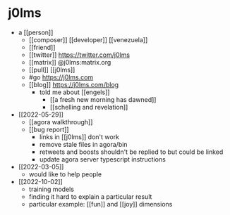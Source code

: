 # j0lms
- a [[person]]
	- [[composer]] [[developer]] [[venezuela]]
	- [[friend]]
	- [[twitter]] https://twitter.com/j0lms
	- [[matrix]] @j0lms:matrix.org
	- [[pull]] [[j0lms]]
	- #go https://j0lms.com
  - [[blog]] https://j0lms.com/blog
	- told me about [[engels]]
		- [[a fresh new morning has dawned]]
		- [[schelling and revelation]]
- [[2022-05-29]]
  - [[agora walkthrough]]
  - [[bug report]]
    - links in [[j0lms]] don't work
    - remove stale files in agora/bin
    - retweets and boosts shouldn't be replied to but could be linked
    - update agora server typescript instructions
- [[2022-03-05]]
	- would like to help people
- [[2022-10-02]]
  - training models
  - finding it hard to explain a particular result
  - particular example: [[fun]] and [[joy]] dimensions
